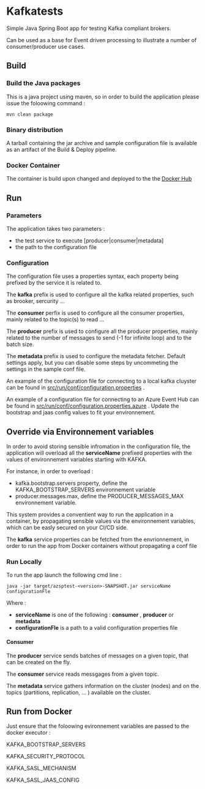 # Kafkatests

Simple Java Spring Boot app for testing Kafka compliant brokers.

Can be used as a base for Event driven processing to illustrate a number of consumer/producer use cases.

## Build 

### Build the Java packages

This is a java project using maven, so in order to build the application please issue the foloowing command : 

```console
mvn clean package
```

### Binary distribution 

A tarball containing the jar archive and sample configuration file is available as an artifact of the Build & Deploy pipeline.

### Docker Container

The container is build upon changed and deployed to the the [Docker Hub](https://hub.docker.com/repository/docker/zlatkoa/kafkatests)

## Run 

### Parameters 

The application takes two parameters : 

- the test service to execute [producer|consumer|metadata]
- the path to the configuration file 

### Configuration 

The configuration file uses a properties syntax, each property being prefixed by the service it is related to.

The **kafka** prefix is used to configure all the kafka related properties, such as brooker, sercurity ...

The **consumer** perfix is used to configure all the consumer properties, mainly related to the topic(s) to read ...

The **producer** prefix is used to configure all the producer properties, mainly related to the number of messages to send (-1 for infinite loop) and to the batch size.

The **metadata** prefix is used to configure the metadata fetcher. Default settings apply, but you can disable some steps by uncommeting the settings in the sample conf file.

An example of the configuration file for connecting to a local kafka cluyster can be found in [src/run/conf/configuration.properties](src/run/conf/configuration.properties) .

An example of a configuration file for connecting to an Azure Event Hub can be found in [src/run/conf/configuration.properties.azure](src/run/conf/configuration.properties.azure) . Update the bootstrap and jaas config values to fit your environnement.

## Override via Environnement variables

In order to avoid storing sensible infromation in the configuration file, the application will overload all the **serviceName** prefixed properties with the values of environnement variables starting with KAFKA.

For instance, in order to overload : 
- kafka.bootstrap.servers property, define the KAFKA_BOOTSTRAP_SERVERS environnement variable
- producer.messages.max, define the PRODUCER_MESSAGES_MAX environnement variable. 

This system provides a conventient way to run the application in a container, by propagating sensible values via the environnement variables, which can be easly  secured on your CI/CD side.

The **kafka** service properties can be fetched from the envrionnement, in order to run the app from Docker containers without propagating a conf file 

### Run Locally 

To run the app launch the following cmd line : 

```console
java -jar target/azsptest-<version>-SNAPSHOT.jar serviceName configurationFle
```

Where : 
- **serviceName** is one of the following : **consumer** , **producer** or **metadata**
- **configurationFle** is a path to a valid configuration properties file

#### Consumer

The **producer** service sends batches of messages on a given topic, that can be created on the fly.

The **consumer** service reads messgages from a given topic.

The **metadata** service gathers information on the cluster (nodes) and on the topics (partitions, replication, ... ) available on the cluster.

## Run from Docker

Just ensure that the foloowing evironnement variables are passed to the docker executor : 

KAFKA_BOOTSTRAP_SERVERS

KAFKA_SECURITY_PROTOCOL

KAFKA_SASL_MECHANISM

KAFKA_SASL_JAAS_CONFIG

